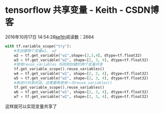 # tensorflow 共享变量 - Keith - CSDN博客





2016年10月17日 14:54:28[ke1th](https://me.csdn.net/u012436149)阅读数：2684








```python
with tf.variable_scope("try"):
    #先创建两个变量w1， w2
    w2 = tf.get_variable("w1",shape=[2,3,4], dtype=tf.float32)
    w3 = tf.get_variable("w2", shape=[2, 3, 4], dtype=tf.float32)
    #使用reuse_variables 将刚刚创建的两个变量共享
    tf.get_variable_scope().reuse_variables()
    w4 = tf.get_variable("w1", shape=[2, 3, 4], dtype=tf.float32)
    w5 = tf.get_variable("w2", shape=[2, 3, 4], dtype=tf.float32)
    #再进行共享的话，还需要再使用一次reuse_variables()
    tf.get_variable_scope().reuse_variables()
    w6 = tf.get_variable("w1", shape=[2, 3, 4], dtype=tf.float32)
    w7 = tf.get_variable("w2", shape=[2, 3, 4], dtype=tf.float32)
```

这样就可以实现变量共享了




